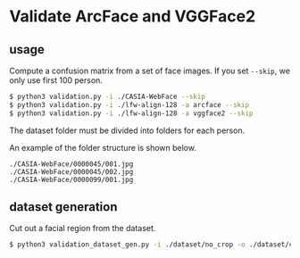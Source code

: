 # Validate ArcFace and VGGFace2

## usage

Compute a confusion matrix from a set of face images. If you set `--skip`, we only use first 100 person.

```bash
$ python3 validation.py -i ./CASIA-WebFace --skip
$ python3 validation.py -i ./lfw-align-128 -a arcface --skip
$ python3 validation.py -i ./lfw-align-128 -a vggface2 --skip
```

The dataset folder must be divided into folders for each person.

An example of the folder structure is shown below.

```
./CASIA-WebFace/0000045/001.jpg
./CASIA-WebFace/0000045/002.jpg
./CASIA-WebFace/0000099/001.jpg
```

## dataset generation

Cut out a facial region from the dataset.

```bash
$ python3 validation_dataset_gen.py -i ./dataset/no_crop -o ./dataset/crop
```

